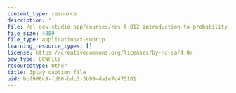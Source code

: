 ```yaml
---
content_type: resource
description: ''
file: /ol-ocw-studio-app/courses/res-6-012-introduction-to-probability-spring-2018/bbf908c9fd66bdc33b99da1e7c475181_AVVbUKstn8A.srt
file_size: 4889
file_type: application/x-subrip
learning_resource_types: []
license: https://creativecommons.org/licenses/by-nc-sa/4.0/
ocw_type: OCWFile
resourcetype: Other
title: 3play caption file
uid: bbf908c9-fd66-bdc3-3b99-da1e7c475181
---
```

